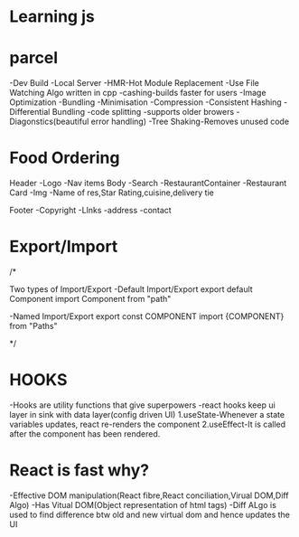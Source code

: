 # Learning js

# parcel

-Dev Build
-Local Server
-HMR-Hot Module Replacement
-Use File Watching Algo written in cpp
-cashing-builds faster for users
-Image Optimization
-Bundling
-Minimisation
-Compression
-Consistent Hashing
-Differential Bundling
-code splitting
-supports older browers
-Diagonstics(beautiful error handling)
-Tree Shaking-Removes unused code

# Food Ordering

Header
-Logo
-Nav items
Body
-Search
-RestaurantContainer
-Restaurant Card
-Img
-Name of res,Star Rating,cuisine,delivery tie

Footer
-Copyright
-LInks
-address
-contact

# Export/Import

/\*

Two types of Import/Export
-Default Import/Export
export default Component
import Component from "path"

-Named Import/Export
export const COMPONENT
import {COMPONENT} from "Paths"

\*/
# HOOKS
-Hooks are utility functions that give superpowers
-react hooks keep ui layer in sink with data layer(config driven UI)
1.useState-Whenever a state variables updates, react re-renders the component
2.useEffect-It is called after the component has been rendered.
# React is fast why?
-Effective DOM manipulation(React fibre,React conciliation,Virual DOM,Diff Algo)
-Has Vitual DOM(Object representation of html tags)
-Diff ALgo is used to find difference btw old and new virtual dom and hence updates the UI 
